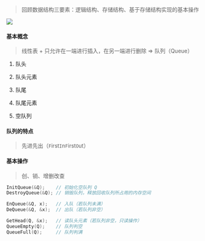 > 回顾数据结构三要素：逻辑结构、存储结构、基于存储结构实现的基本操作

![](https://gitee.com/pj-l/imgs-1/raw/master/screenShot/image-20211020211309474.png)

#### 基本概念

> 线性表 + 只允许在一端进行插入，在另一端进行删除 => 队列（Queue）

1. 队头

2. 队头元素

3. 队尾

4. 队尾元素

5. 空队列

#### 队列的特点

> 先进先出（`F`irst`I`n`F`irst`O`ut）

#### 基本操作

> 创、销、增删改查

```c
InitQueue(&Q);    // 初始化空队列 Q
DestroyQueue(&Q); // 销毁队列，释放回收队列所占用的内存空间

EnQueue(&Q, x);   // 入队（若队列未满）
DeQueue(&Q, &x);  // 出队（若队列非空）

GetHead(Q, &x);   // 读队头元素（若队列非空，只读操作）
QueueEmpty(Q);    // 队列判空
QueueFull(Q);     // 队列判满
```
